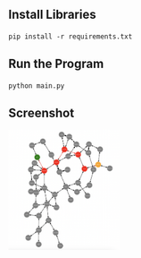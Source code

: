 ## Install Libraries
```
pip install -r requirements.txt
```

## Run the Program
```
python main.py
```

## Screenshot
<img src="assets/ss1.png" width="200">